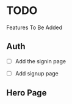 # TODO

Features To Be Added

## Auth
- [ ] Add the signin page
- [ ] Add signup page


## Hero Page

